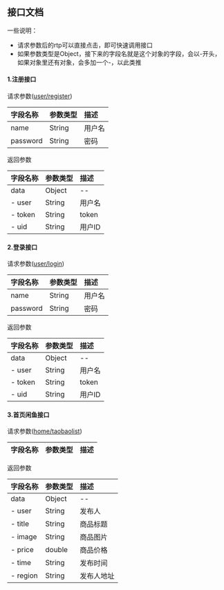 ## 接口文档

一些说明：

* 请求参数后的rtp可以直接点击，即可快速调用接口
* 如果参数类型是Object，接下来的字段名就是这个对象的字段，会以-开头，如果对象里还有对象，会多加一个-，以此类推

#### 1.注册接口

请求参数([user/register](http://47.95.198.174/api/user/register?name=foxleezh&password=123456))

| 字段名称        | 参数类型           | 描述  |
| :-- |:--| :--|
| name      | String | 用户名 |
| password      | String      |   密码 |

返回参数

| 字段名称        | 参数类型           | 描述  |
| :-- |:--| :--|
| data      | Object | -- |
| - user      | String      |   用户名 |
| - token      | String      |   token |
| - uid      | String      |   用户ID |

#### 2.登录接口

请求参数([user/login](http://47.95.198.174/api/user/login?name=foxleezh&password=123456))

| 字段名称        | 参数类型           | 描述  |
| :-- |:--| :--|
| name      | String | 用户名 |
| password      | String      |   密码 |

返回参数

| 字段名称        | 参数类型           | 描述  |
| :-- |:--| :--|
| data      | Object | -- |
| - user      | String      |   用户名 |
| - token      | String      |   token |
| - uid      | String      |   用户ID |

#### 3.首页闲鱼接口

请求参数([home/taobaolist](http://47.95.198.174/api/home/taobaolist))

| 字段名称        | 参数类型           | 描述  |
| :-- |:--| :--|


返回参数

| 字段名称        | 参数类型           | 描述  |
| :-- |:--| :--|
| data      | Object | -- |
| - user      | String      |   发布人 |
| - title      | String      |   商品标题 |
| - image      | String      |   商品图片 |
| - price      | double      |   商品价格 |
| - time      | String      |   发布时间 |
| - region      | String      |   发布人地址 |
